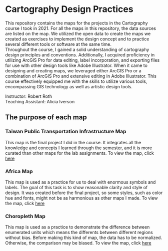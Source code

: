 # Cartography Design Practices
This repository contains the maps for the projects in the Cartography course I took in 2021. For all the maps in this repository, the data sources are listed on the map. We utilized the open data to create the maps we created as exercises to implement the design concept and to practice several different tools or software at the same time.<br>
Throughout the course, I gained a solid understanding of cartography design principles and conventions. Additionally, I acquired proficiency in utilizing ArcGIS Pro for data editing, label incorporation, and exporting files for use with other design tools like Adobe Illustrator. When it came to designing and creating maps, we leveraged either ArcGIS Pro or a combination of ArcGIS Pro and extensive editing in Adobe Illustrator. This course effectively equipped me with the skills to utilize various tools, encompassing GIS technology as well as artistic design tools.<br>

Instructor: Robert Roth<br>
Teaching Assistant: Alicia Iverson

## The purpose of each map
### Taiwan Public Transportation Infrastructure Map
This map is the final project I did in the course. It integrates all the knowledge and concepts I learned through the semester, and it is more curated than other maps for the lab assignments. To view the map, click <a href='https://github.com/KCivilEnGI/Cartography_Gallery/blob/main/FinalProject_TaiwanPublicTransportation_KuangChengCheng.pdf'>here</a>

### Africa Map
This map is used as a practice for us to deal with enormous symbols and labels. The goal of this task is to show reasonable clarity and style of design. It was created before the final project, so some styles, such as color hue and fonts, might not be as harmonious as other maps I made. To view the map, click <a href='https://github.com/KCivilEnGI/Cartography_Gallery/blob/main/Lab2_Africa_KuangChengCheng.pdf'>here</a>

### Choropleth Map
This map is used as a practice to demonstrate the difference between enumerated units which means the differents between different regions without bias. Before making this kind of map, the data has to be normalized. Otherwise, the comparison may be biased. To view the map, click <a href='https://github.com/KCivilEnGI/Cartography_Labs/blob/main/Lab3_Choropleth_KuangChengCheng.pdf'>here</a>
